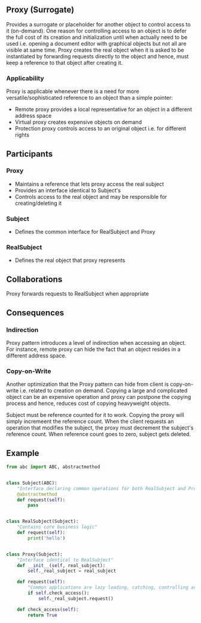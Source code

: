 ## Proxy (Surrogate)

Provides a surrogate or placeholder for another object to control access to it (on-demand). One reason for controlling access to an object is to defer the full cost of its creation and initialization until when actually need to be used i.e. opening a document editor with graphical objects but not all are visible at same time. Proxy creates the real object when it is asked to be instantiated by forwarding requests directly to the object and hence, must keep a reference to that object after creating it.

### Applicability

Proxy is applicable whenever there is a need for more versatile/sophisticated reference to an object than a simple pointer:

- Remote proxy provides a local representative for an object in a different address space
- Virtual proxy creates expensive objects on demand
- Protection proxy controls access to an original object i.e. for different rights

## Participants

### Proxy

- Maintains a reference that lets proxy access the real subject
- Provides an interface identical to Subject's
- Controls access to the real object and may be responsible for creating/deleting it

### Subject

- Defines the common interface for RealSubject and Proxy

### RealSubject

- Defines the real object that proxy represents

## Collaborations

Proxy forwards requests to RealSubject when appropriate

## Consequences

### Indirection

Proxy pattern introduces a level of indirection when accessing an object. For instance, remote proxy can hide the fact that an object resides in a different address space.

### Copy-on-Write

Another optimization that the Proxy pattern can hide from client is copy-on-write i.e. related to creation on demand. Copying a large and complicated object can be an expensive operation and proxy can postpone the copying process and hence, reduces cost of copying heavyweight objects.

Subject must be reference counted for it to work. Copying the proxy will simply incremeent the reference count. When the client requests an operation that modifies the subject, the proxy must decrement the subject's reference count. When reference count goes to zero, subject gets deleted.

## Example

```py
from abc import ABC, abstractmethod


class Subject(ABC):
    "Interface declaring common operations for both RealSubject and Proxy"
    @abstractmethod
    def request(self):
        pass


class RealSubject(Subject):
    "Contains core business logic"
    def request(self):
        print('hello')


class Proxy(Subject):
    "Interface identical to RealSubject"
    def __init__(self, real_subject):
        self._real_subject = real_subject

    def request(self):
        "Common applications are lazy loading, catching, controlling access, logging, etc"
        if self.check_access():
            self._real_subject.request()

    def check_access(self):
        return True
```
